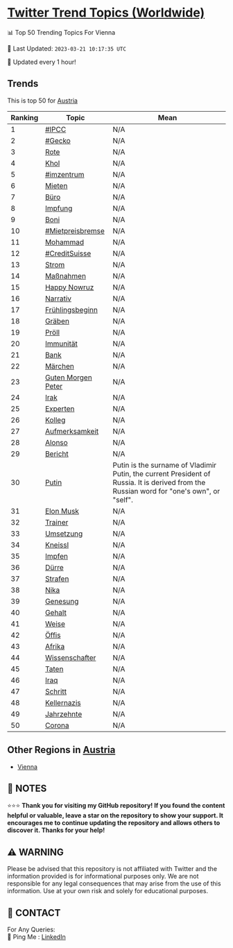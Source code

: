 [Twitter Trend Topics (Worldwide)](https://github.com/ErcinDedeoglu/Twitter-Trend-Topics)
==========


📊 Top 50 Trending Topics For Vienna

📆 Last Updated: `2023-03-21 10:17:35 UTC`

🔧 Updated every 1 hour!


## Trends

This is top 50 for [Austria](</Austria>)

| Ranking | Topic | Mean |
| ------- | ------------ | ------------ |
| 1 | [#IPCC](http://twitter.com/search?q=%23IPCC) | N/A |
| 2 | [#Gecko](http://twitter.com/search?q=%23Gecko) | N/A |
| 3 | [Rote](http://twitter.com/search?q=Rote) | N/A |
| 4 | [Khol](http://twitter.com/search?q=Khol) | N/A |
| 5 | [#imzentrum](http://twitter.com/search?q=%23imzentrum) | N/A |
| 6 | [Mieten](http://twitter.com/search?q=Mieten) | N/A |
| 7 | [Büro](http://twitter.com/search?q=B%c3%bcro) | N/A |
| 8 | [Impfung](http://twitter.com/search?q=Impfung) | N/A |
| 9 | [Boni](http://twitter.com/search?q=Boni) | N/A |
| 10 | [#Mietpreisbremse](http://twitter.com/search?q=%23Mietpreisbremse) | N/A |
| 11 | [Mohammad](http://twitter.com/search?q=Mohammad) | N/A |
| 12 | [#CreditSuisse](http://twitter.com/search?q=%23CreditSuisse) | N/A |
| 13 | [Strom](http://twitter.com/search?q=Strom) | N/A |
| 14 | [Maßnahmen](http://twitter.com/search?q=Ma%c3%9fnahmen) | N/A |
| 15 | [Happy Nowruz](http://twitter.com/search?q=Happy+Nowruz) | N/A |
| 16 | [Narrativ](http://twitter.com/search?q=Narrativ) | N/A |
| 17 | [Frühlingsbeginn](http://twitter.com/search?q=Fr%c3%bchlingsbeginn) | N/A |
| 18 | [Gräben](http://twitter.com/search?q=Gr%c3%a4ben) | N/A |
| 19 | [Pröll](http://twitter.com/search?q=Pr%c3%b6ll) | N/A |
| 20 | [Immunität](http://twitter.com/search?q=Immunit%c3%a4t) | N/A |
| 21 | [Bank](http://twitter.com/search?q=Bank) | N/A |
| 22 | [Märchen](http://twitter.com/search?q=M%c3%a4rchen) | N/A |
| 23 | [Guten Morgen Peter](http://twitter.com/search?q=Guten+Morgen+Peter) | N/A |
| 24 | [Irak](http://twitter.com/search?q=Irak) | N/A |
| 25 | [Experten](http://twitter.com/search?q=Experten) | N/A |
| 26 | [Kolleg](http://twitter.com/search?q=Kolleg) | N/A |
| 27 | [Aufmerksamkeit](http://twitter.com/search?q=Aufmerksamkeit) | N/A |
| 28 | [Alonso](http://twitter.com/search?q=Alonso) | N/A |
| 29 | [Bericht](http://twitter.com/search?q=Bericht) | N/A |
| 30 | [Putin](http://twitter.com/search?q=Putin) | Putin is the surname of Vladimir Putin, the current President of Russia. It is derived from the Russian word for "one's own", or "self". |
| 31 | [Elon Musk](http://twitter.com/search?q=Elon+Musk) | N/A |
| 32 | [Trainer](http://twitter.com/search?q=Trainer) | N/A |
| 33 | [Umsetzung](http://twitter.com/search?q=Umsetzung) | N/A |
| 34 | [Kneissl](http://twitter.com/search?q=Kneissl) | N/A |
| 35 | [Impfen](http://twitter.com/search?q=Impfen) | N/A |
| 36 | [Dürre](http://twitter.com/search?q=D%c3%bcrre) | N/A |
| 37 | [Strafen](http://twitter.com/search?q=Strafen) | N/A |
| 38 | [Nika](http://twitter.com/search?q=Nika) | N/A |
| 39 | [Genesung](http://twitter.com/search?q=Genesung) | N/A |
| 40 | [Gehalt](http://twitter.com/search?q=Gehalt) | N/A |
| 41 | [Weise](http://twitter.com/search?q=Weise) | N/A |
| 42 | [Öffis](http://twitter.com/search?q=%c3%96ffis) | N/A |
| 43 | [Afrika](http://twitter.com/search?q=Afrika) | N/A |
| 44 | [Wissenschafter](http://twitter.com/search?q=Wissenschafter) | N/A |
| 45 | [Taten](http://twitter.com/search?q=Taten) | N/A |
| 46 | [Iraq](http://twitter.com/search?q=Iraq) | N/A |
| 47 | [Schritt](http://twitter.com/search?q=Schritt) | N/A |
| 48 | [Kellernazis](http://twitter.com/search?q=Kellernazis) | N/A |
| 49 | [Jahrzehnte](http://twitter.com/search?q=Jahrzehnte) | N/A |
| 50 | [Corona](http://twitter.com/search?q=Corona) | N/A |



## Other Regions in [Austria](</Austria>)

* [Vienna](</Austria/Vienna.md>)



## 📝 NOTES

⭐⭐⭐ **Thank you for visiting my GitHub repository! If you found the content helpful or valuable, leave a star on the repository to show your support. It encourages me to continue updating the repository and allows others to discover it. Thanks for your help!**


## ⚠️ WARNING

Please be advised that this repository is not affiliated with Twitter and the information provided is for informational purposes only. We are not responsible for any legal consequences that may arise from the use of this information. Use at your own risk and solely for educational purposes.


## 📨 CONTACT

 For Any Queries:  
            🏓 Ping Me : [LinkedIn](https://www.linkedin.com/in/ercindedeoglu/)
